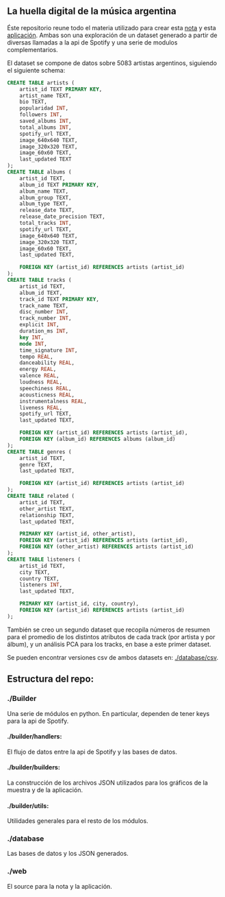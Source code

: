 ## La huella digital de la música argentina 
Éste repositorio reune todo el materia utilizado para crear esta [nota](https://fedeaar.github.io/spotify-data-analysis/web/dist/) y esta [aplicación](https://fedeaar.github.io/spotify-data-analysis/web/dist/widget/widget.html).
Ambas son una exploración de un dataset generado a partir de diversas llamadas a la api de Spotify y una serie de modulos complementarios. 

El dataset se compone de datos sobre 5083 artistas argentinos, siguiendo el siguiente schema:
```sql
CREATE TABLE artists (
    artist_id TEXT PRIMARY KEY,
    artist_name TEXT,
    bio TEXT,
    popularidad INT,
    followers INT,
    saved_albums INT,
    total_albums INT,
    spotify_url TEXT,
    image_640x640 TEXT,
    image_320x320 TEXT,
    image_60x60 TEXT,
    last_updated TEXT
);
CREATE TABLE albums (
    artist_id TEXT,
    album_id TEXT PRIMARY KEY,
    album_name TEXT,
    album_group TEXT,
    album_type TEXT,
    release_date TEXT,
    release_date_precision TEXT,
    total_tracks INT,
    spotify_url TEXT,
    image_640x640 TEXT,
    image_320x320 TEXT,
    image_60x60 TEXT,
    last_updated TEXT,

    FOREIGN KEY (artist_id) REFERENCES artists (artist_id)
);
CREATE TABLE tracks (
    artist_id TEXT,
    album_id TEXT,
    track_id TEXT PRIMARY KEY,
    track_name TEXT,
    disc_number INT,
    track_number INT,
    explicit INT,
    duration_ms INT,
    key INT,
    mode INT,
    time_signature INT,
    tempo REAL,
    danceability REAL,
    energy REAL,
    valence REAL,
    loudness REAL,
    speechiness REAL,
    acousticness REAL,
    instrumentalness REAL,
    liveness REAL,
    spotify_url TEXT,
    last_updated TEXT,

    FOREIGN KEY (artist_id) REFERENCES artists (artist_id),
    FOREIGN KEY (album_id) REFERENCES albums (album_id)
);
CREATE TABLE genres (
    artist_id TEXT,
    genre TEXT,
    last_updated TEXT,

    FOREIGN KEY (artist_id) REFERENCES artists (artist_id)
);
CREATE TABLE related (
    artist_id TEXT,
    other_artist TEXT,
    relationship TEXT,
    last_updated TEXT,

    PRIMARY KEY (artist_id, other_artist),
    FOREIGN KEY (artist_id) REFERENCES artists (artist_id),
    FOREIGN KEY (other_artist) REFERENCES artists (artist_id)
);
CREATE TABLE listeners (
    artist_id TEXT,
    city TEXT,
    country TEXT,
    listeners INT,
    last_updated TEXT,

    PRIMARY KEY (artist_id, city, country),
    FOREIGN KEY (artist_id) REFERENCES artists (artist_id)
);
```
También se creo un segundo dataset que recopila números de resumen para el promedio de los distintos atributos de cada track (por artista y por álbum), y un análisis PCA para los tracks, en base a este primer dataset.

Se pueden encontrar versiones csv de ambos datasets en: [./database/csv](https://github.com/fedeaar/spotify-data-analysis/tree/main/database/csv).

## Estructura del repo:
### ./Builder
Una serie de módulos en python. En particular, dependen de tener keys para la api de Spotify.

#### ./builder/handlers:
El flujo de datos entre la api de Spotify y las bases de datos.

#### ./builder/builders:
La construcción de los archivos JSON utilizados para los gráficos de la muestra y de la aplicación.

#### ./builder/utils: 
Utilidades generales para el resto de los módulos.

### ./database
Las bases de datos y los JSON generados.

### ./web
El source para la nota y la aplicación.
